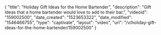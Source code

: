 {
    "title": "Holiday Gift Ideas for the Home Bartender",
    "description": "Gift Ideas that a home bartender would love to add to their bar.",
    "videoid": "159002500",
    "date_created": "1523653322",
    "date_modified": "1546466755",
    "type": "captivate",
    "layout": "video",
    "url": "\/v\/holiday-gift-ideas-for-the-home-bartender\/159002500"
}